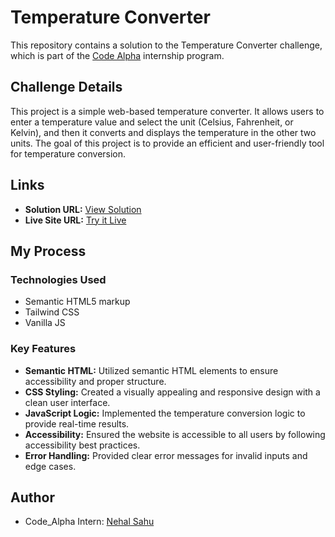 # Temperature Converter

This repository contains a solution to the Temperature Converter challenge, which is part of the [Code Alpha](https://www.linkedin.com/company/codealpha/) internship program.

## Challenge Details

This project is a simple web-based temperature converter. It allows users to enter a temperature value and select the unit (Celsius, Fahrenheit, or Kelvin), and then it converts and displays the temperature in the other two units. The goal of this project is to provide an efficient and user-friendly tool for temperature conversion.

## Links

- **Solution URL:** [View Solution](https://github.com/NehalSahu8055/Code_Alpha/tree/master/Code_Alpha_Temperature-Converter-Website)
- **Live Site URL:** [Try it Live](https://temp-converter-nehal.netlify.app/)

## My Process

### Technologies Used

- Semantic HTML5 markup
- Tailwind CSS
- Vanilla JS

### Key Features

- **Semantic HTML:** Utilized semantic HTML elements to ensure accessibility and proper structure.
- **CSS Styling:** Created a visually appealing and responsive design with a clean user interface.
- **JavaScript Logic:** Implemented the temperature conversion logic to provide real-time results.
- **Accessibility:** Ensured the website is accessible to all users by following accessibility best practices.
- **Error Handling:** Provided clear error messages for invalid inputs and edge cases.

## Author

- Code_Alpha Intern: [Nehal Sahu](https://github.com/NehalSahu8055)
